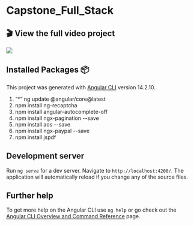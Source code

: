 # Capstone_Full_Stack


## 🎬 View the full video project 
<a href="https://drive.google.com/file/d/1I8MyhRMK8z0xi85tRwnDISp7LUtbw8qK/view?usp=share_link"><img src="https://cdn.discordapp.com/attachments/1062060184379347096/1096487899618345131/preview.png"></a>

## Installed Packages 📦

This project was generated with [Angular CLI](https://github.com/angular/angular-cli) version 14.2.10.

 1. “*” ng update @angular/core@latest 
 2.  npm install ng-recaptcha 
 3.  npm install angular-autocomplete-off
 4.  npm install ngx-pagination --save 
 5.  npm install aos --save
 6.  npm install ngx-paypal --save
 7.  npm install jspdf

## Development server

Run `ng serve` for a dev server. Navigate to `http://localhost:4200/`. The application will automatically reload if you change any of the source files.

## Further help

To get more help on the Angular CLI use `ng help` or go check out the [Angular CLI Overview and Command Reference](https://angular.io/cli) page.
